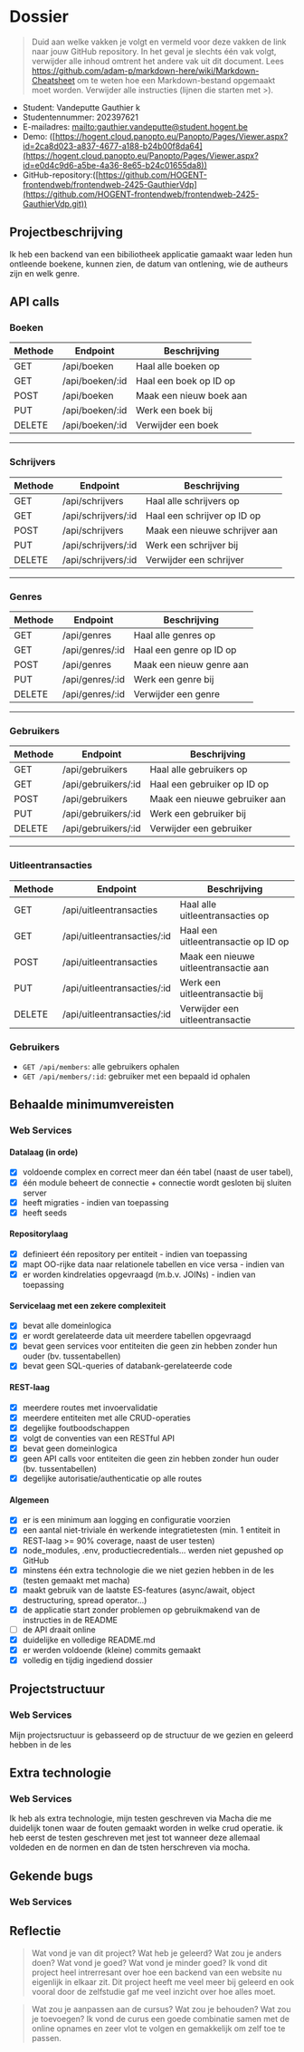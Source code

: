 # Dossier

> Duid aan welke vakken je volgt en vermeld voor deze vakken de link naar jouw GitHub repository. In het geval je slechts één vak volgt, verwijder alle inhoud omtrent het andere vak uit dit document.
> Lees <https://github.com/adam-p/markdown-here/wiki/Markdown-Cheatsheet> om te weten hoe een Markdown-bestand opgemaakt moet worden.
> Verwijder alle instructies (lijnen die starten met >).

- Student: Vandeputte Gauthier k
- Studentennummer: 202397621
- E-mailadres: <mailto:gauthier.vandeputte@student.hogent.be>
- Demo: ([https://hogent.cloud.panopto.eu/Panopto/Pages/Viewer.aspx?id=2ca8d023-a837-4677-a188-b24b00f8da64](https://hogent.cloud.panopto.eu/Panopto/Pages/Viewer.aspx?id=e0d4c9d6-a5be-4a36-8e65-b24c01655da8))
- GitHub-repository:([https://github.com/HOGENT-frontendweb/frontendweb-2425-GauthierVdp](https://github.com/HOGENT-frontendweb/frontendweb-2425-GauthierVdp.git))


## Projectbeschrijving

Ik heb een backend van een bibiliotheek applicatie gamaakt waar leden hun ontleende boekene, kunnen zien, de datum van ontlening, wie de autheurs zijn en welk genre.

## API calls

### **Boeken**
| Methode | Endpoint             | Beschrijving                      |
|---------|----------------------|-----------------------------------|
| GET     | /api/boeken           | Haal alle boeken op                |
| GET     | /api/boeken/:id       | Haal een boek op ID op             |
| POST    | /api/boeken           | Maak een nieuw boek aan            |
| PUT     | /api/boeken/:id       | Werk een boek bij                  |
| DELETE  | /api/boeken/:id       | Verwijder een boek                 |

---

### **Schrijvers**
| Methode | Endpoint             | Beschrijving                      |
|---------|----------------------|-----------------------------------|
| GET     | /api/schrijvers       | Haal alle schrijvers op            |
| GET     | /api/schrijvers/:id   | Haal een schrijver op ID op        |
| POST    | /api/schrijvers       | Maak een nieuwe schrijver aan      |
| PUT     | /api/schrijvers/:id   | Werk een schrijver bij             |
| DELETE  | /api/schrijvers/:id   | Verwijder een schrijver            |

---

### **Genres**
| Methode | Endpoint             | Beschrijving                      |
|---------|----------------------|-----------------------------------|
| GET     | /api/genres           | Haal alle genres op                |
| GET     | /api/genres/:id       | Haal een genre op ID op            |
| POST    | /api/genres           | Maak een nieuw genre aan           |
| PUT     | /api/genres/:id       | Werk een genre bij                 |
| DELETE  | /api/genres/:id       | Verwijder een genre                |

---

### **Gebruikers**
| Methode | Endpoint             | Beschrijving                      |
|---------|----------------------|-----------------------------------|
| GET     | /api/gebruikers       | Haal alle gebruikers op            |
| GET     | /api/gebruikers/:id   | Haal een gebruiker op ID op        |
| POST    | /api/gebruikers       | Maak een nieuwe gebruiker aan      |
| PUT     | /api/gebruikers/:id   | Werk een gebruiker bij             |
| DELETE  | /api/gebruikers/:id   | Verwijder een gebruiker            |

---

### **Uitleentransacties**
| Methode | Endpoint             | Beschrijving                      |
|---------|----------------------|-----------------------------------|
| GET     | /api/uitleentransacties | Haal alle uitleentransacties op  |
| GET     | /api/uitleentransacties/:id | Haal een uitleentransactie op ID op |
| POST    | /api/uitleentransacties | Maak een nieuwe uitleentransactie aan |
| PUT     | /api/uitleentransacties/:id | Werk een uitleentransactie bij |
| DELETE  | /api/uitleentransacties/:id | Verwijder een uitleentransactie |

### Gebruikers

- `GET /api/members`: alle gebruikers ophalen
- `GET /api/members/:id`: gebruiker met een bepaald id ophalen

## Behaalde minimumvereisten

### Web Services

#### Datalaag (in orde)
- [x] voldoende complex en correct meer dan één tabel (naast de user tabel), 
- [x] één module beheert de connectie + connectie wordt gesloten bij sluiten server
- [x] heeft migraties - indien van toepassing
- [x] heeft seeds
#### Repositorylaag

- [x] definieert één repository per entiteit - indien van toepassing
- [x] mapt OO-rijke data naar relationele tabellen en vice versa - indien van 
- [x] er worden kindrelaties opgevraagd (m.b.v. JOINs) - indien van toepassing

#### Servicelaag met een zekere complexiteit
- [x] bevat alle domeinlogica
- [x] er wordt gerelateerde data uit meerdere tabellen opgevraagd
- [x] bevat geen services voor entiteiten die geen zin hebben zonder hun ouder (bv. tussentabellen)
- [x] bevat geen SQL-queries of databank-gerelateerde code
#### REST-laag

- [x] meerdere routes met invoervalidatie
- [x] meerdere entiteiten met alle CRUD-operaties
- [x] degelijke foutboodschappen
- [x] volgt de conventies van een RESTful API
- [x] bevat geen domeinlogica
- [x] geen API calls voor entiteiten die geen zin hebben zonder hun ouder (bv. tussentabellen)
- [x] degelijke autorisatie/authenticatie op alle routes

#### Algemeen

- [x] er is een minimum aan logging en configuratie voorzien
- [x] een aantal niet-triviale én werkende integratietesten (min. 1 entiteit in REST-laag >= 90% coverage, naast de user testen)
- [x] node_modules, .env, productiecredentials... werden niet gepushed op GitHub
- [x] minstens één extra technologie die we niet gezien hebben in de les
(testen gemaakt met macha)
- [x] maakt gebruik van de laatste ES-features (async/await, object destructuring, spread operator...)
- [x] de applicatie start zonder problemen op gebruikmakend van de instructies in de README
- [ ] de API draait online
- [x] duidelijke en volledige README.md
- [x] er werden voldoende (kleine) commits gemaakt
- [x] volledig en tijdig ingediend dossier

## Projectstructuur
### Web Services
Mijn projectsructuur is gebasseerd op de structuur de we gezien en geleerd hebben in de les


## Extra technologie
### Web Services
Ik heb als extra technologie, mijn testen geschreven via Macha die me duidelijk tonen waar de fouten gemaakt worden in welke crud operatie. ik heb eerst de testen geschreven met jest tot wanneer deze allemaal voldeden en de normen en dan de tsten herschreven via mocha.


## Gekende bugs
### Web Services
## Reflectie

> Wat vond je van dit project? Wat heb je geleerd? Wat zou je anders doen? Wat vond je goed? Wat vond je minder goed?
Ik vond dit project heel intrerresant over hoe een backend van een website nu eigenlijk in elkaar zit. Dit project heeft me veel meer bij geleerd en ook vooral door de zelfstudie gaf me veel inzicht over hoe alles moet.

> Wat zou je aanpassen aan de cursus? Wat zou je behouden? Wat zou je toevoegen?
Ik vond de curus een goede combinatie samen met de online opnames en zeer vlot te volgen en gemakkelijk om zelf toe te passen.
